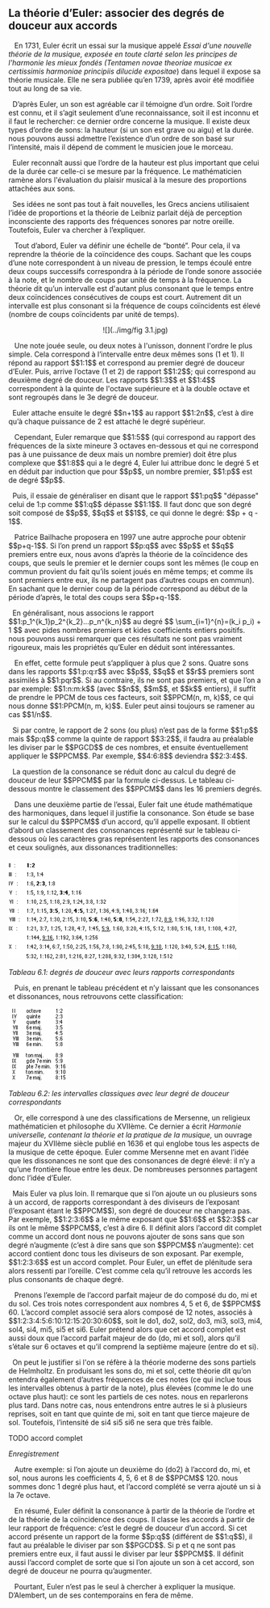## La théorie d’Euler: associer des degrés de douceur aux accords

<p>&nbsp;&nbsp;
En 1731, Euler &eacute;crit un essai sur la musique appel&eacute; <em>Essai d'une nouvelle th&eacute;orie de la musique, expos&eacute;e en toute clart&eacute; selon les principes de l'harmonie les mieux fond&eacute;s (Tentamen novae theoriae musicae ex certissimis harmoniae principiis dilucide expositae</em>) dans lequel il expose sa th&eacute;orie musicale. Elle ne sera publi&eacute;e qu&rsquo;en 1739, apr&egrave;s avoir &eacute;t&eacute; modifi&eacute;e tout au long de sa vie. </p>
<p>&nbsp;&nbsp;D&rsquo;apr&egrave;s Euler, un son est agr&eacute;able car il t&eacute;moigne d&rsquo;un ordre. Soit l&rsquo;ordre est connu, et il s&rsquo;agit seulement d&rsquo;une reconnaissance, soit il est inconnu et il faut le rechercher: ce dernier ordre concerne la musique. Il existe deux types d&rsquo;ordre de sons: la hauteur (si un son est grave ou aigu) et la dur&eacute;e. nous pouvons aussi admettre l&rsquo;existence d&rsquo;un ordre de son bas&eacute; sur l&rsquo;intensit&eacute;, mais il d&eacute;pend de comment le musicien joue le morceau. </p>
<p>&nbsp;&nbsp;Euler reconna&icirc;t aussi que l&rsquo;ordre de la hauteur est plus important que celui de la dur&eacute;e car celle-ci se mesure par la fr&eacute;quence. Le math&eacute;maticien ram&egrave;ne alors l'&eacute;valuation du plaisir musical &agrave; la mesure des proportions attach&eacute;es aux sons. </p>
<p>&nbsp;&nbsp;Ses id&eacute;es ne sont pas tout &agrave; fait nouvelles, les Grecs anciens utilisaient l&rsquo;id&eacute;e de proportions et la th&eacute;orie de Leibniz parlait d&eacute;j&agrave; de perception inconsciente des rapports des fr&eacute;quences sonores par notre oreille. Toutefois, Euler va chercher &agrave; l&rsquo;expliquer.</p>

<p>&nbsp;&nbsp;
Tout d&rsquo;abord, Euler va d&eacute;finir une &eacute;chelle de &ldquo;bont&eacute;&rdquo;. Pour cela, il va reprendre la th&eacute;orie de la co&iuml;ncidence des coups. Sachant que les coups d&rsquo;une note correspondent &agrave; un niveau de pression, le temps &eacute;coul&eacute; entre deux coups successifs correspondra &agrave; la p&eacute;riode de l&rsquo;onde sonore associ&eacute;e &agrave; la note, et le nombre de coups par unit&eacute; de temps &agrave; la fr&eacute;quence. La th&eacute;orie dit qu&rsquo;un intervalle est d'autant plus consonant que le temps entre deux co&iuml;ncidences cons&eacute;cutives de coups est court. Autrement dit un intervalle est plus consonant si la fr&eacute;quence de coups co&iuml;ncidents est &eacute;lev&eacute; (nombre de coups co&iuml;ncidents par unit&eacute; de temps).
</p>
<center>
<p>
</p>

![](../img/fig 3.1.jpg)
<p>
</p>
</center>
<p>&nbsp;&nbsp;
Une note jou&eacute;e seule, ou deux notes &agrave; l'unisson, donnent l'ordre le plus simple. Cela correspond &agrave; l&rsquo;intervalle entre deux m&ecirc;mes sons (1 et 1). Il r&eacute;pond au rapport $$1:1$$ et correspond au premier degr&eacute; de douceur d&rsquo;Euler. Puis, arrive l&rsquo;octave (1 et 2) de rapport $$1:2$$; qui correspond au deuxi&egrave;me degr&eacute; de douceur. Les rapports $$1:3$$ et $$1:4$$ correspondent &agrave; la quinte de l'octave sup&eacute;rieure et &agrave; la double octave et sont regroup&eacute;s dans le 3e degr&eacute; de douceur.</p>
<p>&nbsp;&nbsp;Euler attache ensuite le degr&eacute; $$n+1$$ au rapport $$1:2n$$, c&rsquo;est &agrave; dire qu&rsquo;&agrave; chaque puissance de 2 est attach&eacute; le degr&eacute; sup&eacute;rieur. </p>

<p>&nbsp;&nbsp;
Cependant, Euler remarque que $$1:5$$ (qui correspond au rapport des fr&eacute;quences de la sixte mineure 3 octaves en-dessous et qui ne correspond pas &agrave; une puissance de deux mais un nombre premier) doit &ecirc;tre plus complexe que $$1:8$$ qui a le degr&eacute; 4, Euler lui attribue donc le degr&eacute; 5 et en d&eacute;duit par induction que pour $$p$$, un nombre premier, $$1:p$$ est de degr&eacute; $$p$$. </p>
<p>&nbsp;&nbsp;Puis, il essaie de g&eacute;n&eacute;raliser en disant que le rapport $$1:pq$$ "d&eacute;passe" celui de 1:p comme $$1:q$$ d&eacute;passe $$1:1$$. Il faut donc que son degr&eacute; soit compos&eacute; de $$p$$, $$q$$ et $$1$$, ce qui donne le degr&eacute;: $$p + q - 1$$. </p>

<p>&nbsp;&nbsp;
Patrice Bailhache proposera en 1997 une autre approche pour obtenir $$p+q-1$$. Si l&rsquo;on prend un rapport $$p:q$$ avec $$p$$ et $$q$$ premiers entre eux, nous avons d&rsquo;apr&egrave;s la th&eacute;orie de la co&iuml;ncidence des coups, que seuls le premier et le dernier coups sont les m&ecirc;mes (le coup en commun provient du fait qu&rsquo;ils soient jou&eacute;s en m&ecirc;me temps; et comme ils sont premiers entre eux, ils ne partagent pas d&rsquo;autres coups en commun). En sachant que le dernier coup de la p&eacute;riode correspond au d&eacute;but de la p&eacute;riode d&rsquo;apr&egrave;s, le total des coups sera $$p+q-1$$.</p>
<p>&nbsp;&nbsp;En g&eacute;n&eacute;ralisant, nous associons le rapport $$1:p_1^{k_1}p_2^{k_2}...p_n^{k_n}$$ au degr&eacute; $$
\sum_{i=1}^{n}=(k_i p_i) + 1
$$
avec pides nombres premiers et kides coefficients entiers positifs. nous pouvons aussi remarquer que ces r&eacute;sultats ne sont pas vraiment rigoureux, mais les propri&eacute;t&eacute;s qu&rsquo;Euler en d&eacute;duit sont int&eacute;ressantes.</p>

<p>&nbsp;&nbsp;
En effet, cette formule peut s&rsquo;appliquer &agrave; plus que 2 sons. Quatre sons dans les rapports $$1:p:q:r$$ avec $$p$$, $$q$$ et $$r$$ premiers sont assimil&eacute;s &agrave; $$1:pqr$$. Si au contraire, ils ne sont pas premiers, et que l&rsquo;on a par exemple: $$1:n:m:k$$ (avec $$n$$, $$m$$, et $$k$$ entiers), il suffit de prendre le PPCM de tous ces facteurs, soit $$PPCM(n, m, k)$$, ce qui nous donne $$1:PPCM(n, m, k)$$. Euler peut ainsi toujours se ramener au cas $$1/n$$. </p>
<p>&nbsp;&nbsp;Si par contre, le rapport de 2 sons (ou plus) n&rsquo;est pas de la forme $$1:p$$ mais $$p:q$$ comme la quinte de rapport $$3:2$$, il faudra au pr&eacute;alable les diviser par le $$PGCD$$ de ces nombres, et ensuite &eacute;ventuellement appliquer le $$PPCM$$. Par exemple, $$4:6:8$$ deviendra $$2:3:4$$.</p>
<p>&nbsp;&nbsp;La question de la consonance se r&eacute;duit donc au calcul du degr&eacute; de douceur de leur $$PPCM$$ par la formule ci-dessus. Le tableau ci-dessous montre le classement des $$PPCM$$ dans les 16 premiers degr&eacute;s.</p>

<p>&nbsp;&nbsp;
Dans une deuxi&egrave;me partie de l&rsquo;essai, Euler fait une &eacute;tude math&eacute;matique des harmoniques, dans lequel il justifie la consonance. Son &eacute;tude se base sur le calcul du $$PPCM$$ d&rsquo;un accord, qu&rsquo;il appelle exposant. Il obtient d&rsquo;abord un classement des consonances repr&eacute;sent&eacute; sur le tableau ci-dessous o&ugrave; les caract&egrave;res gras repr&eacute;sentent les rapports des consonances et ceux soulign&eacute;s, aux dissonances traditionnelles:</p>

![](../img/image7.gif)

<p><em>Tableau 6.1: degr&eacute;s de douceur avec leurs rapports correspondants</em></p>

<p>&nbsp;&nbsp;
Puis, en prenant le tableau pr&eacute;c&eacute;dent et n&rsquo;y laissant que les consonances et dissonances, nous retrouvons cette classification:</p>

![](../img/image12.gif)
<p><em>Tableau 6.2: les intervalles classiques avec leur degr&eacute; de douceur correspondants</em></p>

<p>&nbsp;&nbsp;
Or, elle correspond &agrave; une des classifications de Mersenne, un religieux math&eacute;maticien et philosophe du XVII&egrave;me. Ce dernier a &eacute;crit <em>Harmonie universelle, contenant la th&eacute;orie et la pratique de la musique, </em>un ouvrage majeur du XVII&egrave;me si&egrave;cle publi&eacute; en 1636 et qui englobe tous les aspects de la musique de cette &eacute;poque<em>.</em> Euler comme Mersenne met en avant l&rsquo;id&eacute;e que les dissonances ne sont que des consonances de degr&eacute; &eacute;lev&eacute;: il n&rsquo;y a qu&rsquo;une fronti&egrave;re floue entre les deux. De nombreuses personnes partagent donc l&rsquo;id&eacute;e d&rsquo;Euler.</p>
<p>&nbsp;&nbsp;Mais Euler va plus loin. Il remarque que si l&rsquo;on ajoute un ou plusieurs sons &agrave; un accord, de rapports correspondant &agrave; des diviseurs de l&rsquo;exposant (l&rsquo;exposant &eacute;tant le $$PPCM$$), son degr&eacute; de douceur ne changera pas. Par exemple, $$1:2:3:6$$ a le m&ecirc;me exposant que $$1:6$$ et $$2:3$$ car ils ont le m&ecirc;me $$PPCM$$, c&rsquo;est &agrave; dire 6. Il d&eacute;finit alors l&rsquo;accord dit complet comme un accord dont nous ne pouvons ajouter de sons sans que son degr&eacute; n&rsquo;augmente (c&rsquo;est &agrave; dire sans que son $$PPCM$$ n&rsquo;augmente): cet accord contient donc tous les diviseurs de son exposant. Par exemple, $$1:2:3:6$$ est un accord complet. Pour Euler, un effet de pl&eacute;nitude sera alors ressenti par l&rsquo;oreille. C&rsquo;est comme cela qu&rsquo;il retrouve les accords les plus consonants de chaque degr&eacute;.
</p>
<p>&nbsp;&nbsp;
Prenons l&rsquo;exemple de l&rsquo;accord parfait majeur de do compos&eacute; du do, mi et du sol. Ces trois notes correspondent aux nombres 4, 5 et 6, de $$PPCM$$ 60. L&rsquo;accord complet associ&eacute; sera alors compos&eacute; de 12 notes, associ&eacute;s &agrave; $$1:2:3:4:5:6:10:12:15:20:30:60$$, soit le do1, do2, sol2, do3, mi3, sol3, mi4, sol4, si4, mi5, si5 et si6. Euler pr&eacute;tend alors que cet accord complet est aussi doux que l&rsquo;accord parfait majeur de do (do, mi et sol), alors qu&rsquo;il s&rsquo;&eacute;tale sur 6 octaves et qu&rsquo;il comprend la septi&egrave;me majeure (entre do et si). </p>
<p>&nbsp;&nbsp;On peut le justifier si l'on se r&eacute;f&egrave;re &agrave; la th&eacute;orie moderne des sons partiels de Helmholtz. En produisant les sons do, mi et sol, cette th&eacute;orie dit qu&rsquo;on entendra &eacute;galement d&rsquo;autres fr&eacute;quences de ces notes (ce qui inclue tous les intervalles obtenus &agrave; partir de la note), plus &eacute;lev&eacute;es (comme le do une octave plus haut): ce sont les partiels de ces notes. nous en reparlerons plus tard. Dans notre cas, nous entendrons entre autres le si &agrave; plusieurs reprises, soit en tant que quinte de mi, soit en tant que tierce majeure de sol. Toutefois, l&rsquo;intensit&eacute; de si4 si5 si6 ne sera que tr&egrave;s faible.
</p>

TODO accord complet
<p><em>Enregistrement</em></p>

<p>&nbsp;&nbsp;
Autre exemple: si l&rsquo;on ajoute un deuxi&egrave;me do (do2) &agrave; l&rsquo;accord do, mi, et sol, nous aurons les coefficients 4, 5, 6 et 8 de $$PPCM$$ 120. nous sommes donc 1 degr&eacute; plus haut, et l&rsquo;accord compl&eacute;t&eacute; se verra ajout&eacute; un si &agrave; la 7e octave.
</p>

<p>&nbsp;&nbsp;
En r&eacute;sum&eacute;, Euler d&eacute;finit la consonance &agrave; partir de la th&eacute;orie de l&rsquo;ordre et de la th&eacute;orie de la co&iuml;ncidence des coups. Il classe les accords &agrave; partir de leur rapport de fr&eacute;quence: c&rsquo;est le degr&eacute; de douceur d&rsquo;un accord. Si cet accord pr&eacute;sente un rapport de la forme $$p:q$$ (diff&eacute;rent de $$1:q$$), il faut au pr&eacute;alable le diviser par son $$PGCD$$. Si p et q ne sont pas premiers entre eux, il faut aussi le diviser par leur $$PPCM$$. Il d&eacute;finit aussi l&rsquo;accord complet de sorte que si l&rsquo;on ajoute un son &agrave; cet accord, son degr&eacute; de douceur ne pourra qu&rsquo;augmenter.
</p>

<p>&nbsp;&nbsp;
Pourtant, Euler n&rsquo;est pas le seul &agrave; chercher &agrave; expliquer la musique. D&rsquo;Alembert, un de ses contemporains en fera de m&ecirc;me.
</p>